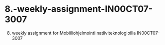 # 8.-weekly-assignment-IN00CT07-3007
8. weekly assignment for Mobiiliohjelmointi natiiviteknologioilla IN00CT07-3007
